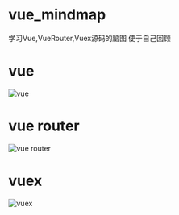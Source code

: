# vue_mindmap
学习Vue,VueRouter,Vuex源码的脑图
便于自己回顾

# vue
![vue](https://github.com/lehoyan/vue_mindmap/blob/master/vue.png)

# vue router
![vue router](https://github.com/lehoyan/vue_mindmap/blob/master/vue-router.png)

# vuex
![vuex](https://github.com/lehoyan/vue_mindmap/blob/master/vuex.png)
